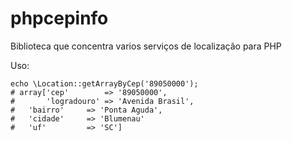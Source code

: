 phpcepinfo
==========

Biblioteca que concentra varios serviços de localização para PHP

Uso:

	echo \Location::getArrayByCep('89050000');
	# array['cep'        => '89050000',
	#       'logradouro' => 'Avenida Brasil',
	# 	'bairro'     => 'Ponta Aguda',
	# 	'cidade'     => 'Blumenau'
	# 	'uf'         => 'SC']
